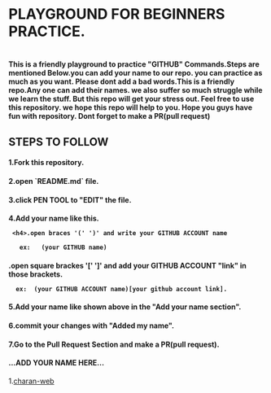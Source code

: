 <h1>PLAYGROUND FOR BEGINNERS PRACTICE.<h1/>

<h4>This is a friendly playground to practice "GITHUB" Commands.Steps are mentioned Below.you can add your name to our repo. you can practice as much as you want. Please dont add 
a bad words.This is a friendly repo.Any one can add their names. we also suffer so much struggle while we learn the stuff. But this repo will get your stress out. Feel free to use 
this repository. we hope this repo will help to you. Hope you guys have fun with repository. Dont forget to make a PR(pull request)


<h2>STEPS TO FOLLOW 

<h4>1.Fork this repository.

<h4>2.open `README.md` file.

<h4>3.click PEN TOOL to "EDIT" the file.

<h4>4.Add your name like this.
   
     <h4>.open braces '(' ')' and write your GITHUB ACCOUNT name
     
       ex:   (your GITHUB name)

   <h4>.open square brackes '['  ']' and add your GITHUB ACCOUNT "link" in those brackets.
   
      ex:  (your GITHUB ACCOUNT name)[your github account link].
      
     
<h4>5.Add your name like shown above in the "Add your name section".
   
 <h4>6.commit your changes with "Added my name".
 
<h4> 7.Go to the Pull Request Section and make a PR(pull request). 
   
<h4>...ADD YOUR NAME HERE...</h4>

 1.[charan-web](https://github.com/charan-web)  
   
   
   
   
   
   
 
